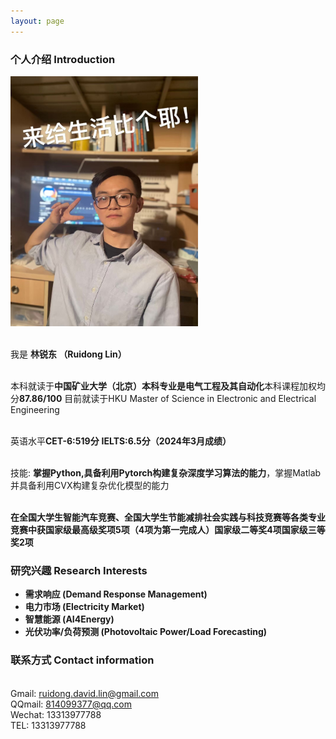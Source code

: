 ```yaml
---
layout: page
---
```


### 个人介绍 Introduction


<img src="/images/LinRuidong2.jpg" class="floatpic" width="300" height="400" alt="来个生活比个耶">
  <!-- <img src="/blogs/web.assets/LinRuidong.jpg" style="width: 300px; height: 400px;" alt="图片描述"> -->
<!-- ![个人获奖证明_1](src="/images/%E4%B8%AA%E4%BA%BA%E8%8E%B7%E5%A5%96%E8%AF%81%E6%98%8E_1.jpg") -->


<br>我是 **林锐东 （Ruidong Lin）**

<br>本科就读于**中国矿业大学（北京）**本科专业是**电气工程及其自动化**本科课程加权均分**87.86/100**
目前就读于HKU Master of Science in Electronic and Electrical Engineering

<br>英语水平**CET-6:519分**
**IELTS:6.5分（2024年3月成绩）** 

<br>技能: **掌握Python,具备利用Pytorch构建复杂深度学习算法的能力**，掌握Matlab并具备利用CVX构建复杂优化模型的能力

<br>**在全国大学生智能汽车竞赛、全国大学生节能减排社会实践与科技竞赛等各类专业竞赛中获国家级最高级奖项5项（4项为第一完成人）****国家级二等奖4项****国家级三等奖2项**

<!-- <br>这是我的[个人简历]() -->

### 研究兴趣 Research Interests 
- **需求响应 (Demand Response Management)**
- **电力市场 (Electricity Market)**
- **智慧能源 (AI4Energy)**
- **光伏功率/负荷预测 (Photovoltaic Power/Load Forecasting)**

### 联系方式 Contact information

<br>Gmail: ruidong.david.lin@gmail.com
<br>QQmail: 814099377@qq.com
<br>Wechat: 13313977788
<br>TEL: 13313977788

